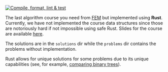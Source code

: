 [![Compile, format, lint & test](https://github.com/timKraeuter/FEM-Last-Algorithm-Course-You-Need-Rust/actions/workflows/rust.yml/badge.svg)](https://github.com/timKraeuter/FEM-Last-Algorithm-Course-You-Need-Rust/actions/workflows/rust.yml)

The last algorithm course you need from [FEM](https://frontendmasters.com/courses/algorithms/) but implemented using **Rust**. Currently, we have not implemented the course data structures since those are notoriously hard if not impossible using safe Rust.
Slides for the course are available [here](https://theprimeagen.github.io/fem-algos).

The solutions are in the `solutions` dir while the `problems` dir contains the problems without implementation.

Rust allows for unique solutions for some problems due to its unique capabilities (see, for example, [comparing binary trees](./src/solutions/compare_binary_trees.rs)).
